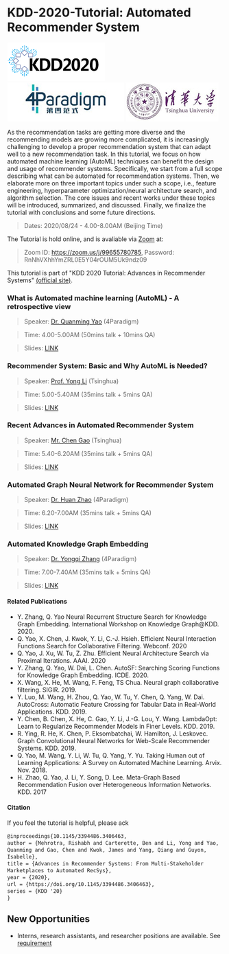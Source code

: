 # KDD-2020-Tutorial: Automated Recommender System

[![KDD-2020](images/KDD.png "KDD-2020")](images/KDD.png)  [![KDD-2020](images/4PA.jpg "4Paradigm")](images/4PA.jpg)  [![KDD-2020](images/THU.jpg "Tsinghua")](images/THU.jpg)

As the recommendation tasks are getting more diverse and the recommending models are growing more complicated, it is increasingly challenging to develop a proper recommendation system that can adapt well to a new recommendation task. In this tutorial, we focus on how automated machine learning (AutoML) techniques can benefit the design and usage of recommender systems. Specifically, we start from a full scope describing what can be automated for recommendation systems. Then, we elaborate more on three important topics under such a scope, i.e., feature engineering, hyperparameter optimization/neural architecture search, and algorithm selection. The core issues and recent works under these topics will be introduced, summarized, and discussed. Finally, we finalize the tutorial with conclusions and some future directions.

> Dates: 2020/08/24 - 4.00-8.00AM (Beijing Time)

The Tutorial is hold online, and is avaliable via [Zoom](https://zoom.us/download) at:

> Zoom ID: https://zoom.us/j/99655780785, Password: RnNhVXhhYmZRL0E5Y04rOUM5Uk9ndz09 

This tutorial is part of "KDD 2020 Tutorial: Advances in Recommender Systems" [(official site)](https://sites.google.com/view/kdd20-marketplace-autorecsys/).

### What is Automated machine learning (AutoML) - A retrospective view
> Speaker: [Dr. Quanming Yao](http://www.cse.ust.hk/~qyaoaa/) (4Paradigm)

> Time: 4.00-5.00AM (50mins talk + 10mins QA)

> Slides: [LINK](slides/Part1-AutoML.pdf)

### Recommender System: Basic and Why AutoML is Needed?
> Speaker: [Prof. Yong Li](http://fi.ee.tsinghua.edu.cn/~liyong/) (Tsinghua)

> Time: 5.00-5.40AM (35mins talk + 5mins QA)

> Slides: [LINK](slides/Part2-RS.pdf)

### Recent Advances in Automated Recommender System
> Speaker: [Mr. Chen Gao](https://scholar.google.com/citations?user=Af60_cEAAAAJ&hl=en) (Tsinghua)

> Time: 5.40-6.20AM (35mins talk + 5mins QA)

> Slides: [LINK](slides/Part3_Adv.pdf)

### Automated Graph Neural Network for Recommender System
> Speaker: [Dr. Huan Zhao](https://hzhaoaf.github.io/) (4Paradigm)

> Time: 6.20-7.00AM (35mins talk + 5mins QA)

> Slides: [LINK](slides/Part4-AutoGraph.pdf)

### Automated Knowledge Graph Embedding
> Speaker: [Dr. Yongqi Zhang](https://scholar.google.com/citations?user=nVk-7EAAAAAJ&hl=zh-CN) (4Paradigm)

> Time: 7.00-7.40AM (35mins talk + 5mins QA)

> Slides: [LINK](slides/Part5-KG.pdf)

#### Related Publications
- Y. Zhang, Q. Yao Neural Recurrent Structure Search for Knowledge Graph Embedding. International Workshop on Knowledge Graph@KDD. 2020.
- Q. Yao, X. Chen, J. Kwok, Y. Li, C.-J. Hsieh. Efficient Neural Interaction Functions Search for Collaborative Filtering. Webconf. 2020
- Q. Yao, J. Xu, W. Tu, Z. Zhu. Efficient Neural Architecture Search via Proximal Iterations. AAAI. 2020
- Y. Zhang, Q. Yao, W. Dai, L. Chen. AutoSF: Searching Scoring Functions for Knowledge Graph Embedding. ICDE. 2020.
- X. Wang, X. He, M. Wang, F. Feng, TS Chua. Neural graph collaborative filtering. SIGIR. 2019.
- Y. Luo, M. Wang, H. Zhou, Q. Yao, W. Tu, Y. Chen, Q. Yang, W. Dai. AutoCross: Automatic Feature Crossing for Tabular Data in Real-World Applications. KDD. 2019.
- Y. Chen, B. Chen, X. He, C. Gao, Y. Li, J.-G. Lou, Y. Wang. LambdaOpt: Learn to Regularize Recommender Models in Finer Levels. KDD. 2019.
- R. Ying, R. He, K. Chen, P. Eksombatchai, W. Hamilton, J. Leskovec. Graph Convolutional Neural Networks for Web-Scale Recommender Systems. KDD. 2019.
- Q. Yao, M. Wang, Y. Li, W. Tu, Q. Yang, Y. Yu. Taking Human out of Learning Applications: A Survey on Automated Machine Learning. Arvix. Nov. 2018.
- H. Zhao, Q. Yao, J. Li, Y. Song, D. Lee. Meta-Graph Based Recommendation Fusion over Heterogeneous Information Networks. KDD. 2017

#### Citation

If you feel the tutorial is helpful, please ack

```
@inproceedings{10.1145/3394486.3406463,
author = {Mehrotra, Rishabh and Carterette, Ben and Li, Yong and Yao, Quanming and Gao, Chen and Kwok, James and Yang, Qiang and Guyon, Isabelle},
title = {Advances in Recommender Systems: From Multi-Stakeholder Marketplaces to Automated RecSys},
year = {2020},
url = {https://doi.org/10.1145/3394486.3406463},
series = {KDD '20}
}
```

## New Opportunities
- Interns, research assistants, and researcher positions are available. See [requirement](http://www.cse.ust.hk/~qyaoaa/pages/job-ad.pdf)


